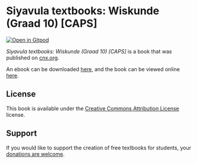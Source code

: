# Siyavula textbooks: Wiskunde (Graad 10) [CAPS]

[![Open in Gitpod](https://gitpod.io/button/open-in-gitpod.svg)](https://gitpod.io/from-referrer/)

_Siyavula textbooks: Wiskunde (Graad 10) [CAPS]_ is a book that was published on [cnx.org](https://cnx.org/).

An ebook can be downloaded [here](https://github.com/cnx-user-books/cnxbook-fhsst-wiskunde/releases/latest), and the book can be viewed online [here](https://github.com/cnx-user-books/cnxbook-fhsst-wiskunde/releases/latest).

## License
This book is available under the [Creative Commons Attribution License](./LICENSE) license.

## Support
If you would like to support the creation of free textbooks for students, your [donations are welcome](https://riceconnect.rice.edu/donation/support-openstax-banner).
